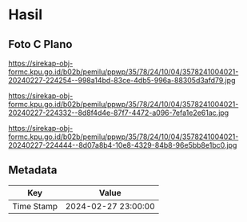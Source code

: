 # Hasil

## Foto C Plano

https://sirekap-obj-formc.kpu.go.id/b02b/pemilu/ppwp/35/78/24/10/04/3578241004021-20240227-224254--998a14bd-83ce-4db5-996a-88305d3afd79.jpg

https://sirekap-obj-formc.kpu.go.id/b02b/pemilu/ppwp/35/78/24/10/04/3578241004021-20240227-224332--8d8f4d4e-87f7-4472-a096-7efa1e2e61ac.jpg

https://sirekap-obj-formc.kpu.go.id/b02b/pemilu/ppwp/35/78/24/10/04/3578241004021-20240227-224444--8d07a8b4-10e8-4329-84b8-96e5bb8e1bc0.jpg


## Metadata

| Key        | Value               |
| ---------- | ------------------- |
| Time Stamp | 2024-02-27 23:00:00 |




